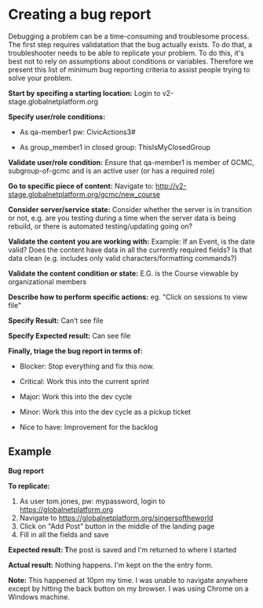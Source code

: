 

# Creating a bug report

Debugging a problem can be a time-consuming and troublesome process. The first step requires validatation that the bug actually exists. To do that, a troubleshooter needs to be able to replicate your problem. To do this, it's best not to rely on assumptions about conditions or variables. Therefore we present this list of minimum bug reporting criteria to assist people trying to solve your problem.

**Start by specifing a starting location:**    Login to v2-stage.globalnetplatform.org

**Specify user/role conditions:**  

- As qa-member1 pw: CivicActions3#  

- As group_member1 in closed group: ThisIsMyClosedGroup

**Validate user/role condition:**  Ensure that qa-member1 is member of GCMC, subgroup-of-gcmc and is an active user (or has a required role)

**Go to specific piece of content:** Navigate to: http://v2-stage.globalnetplatform.org/gcmc/new_course

**Consider server/service state:** Consider whether the server is in transition or not, e.g. are you testing during a time when the server data is being rebuild, or there is automated testing/updating going on?

**Validate the content you are working with:** Example: If an Event, is the date valid? Does the content have data in all the currently required fields? Is that data clean (e.g. includes only valid characters/formatting commands?)

**Validate the content condition or state:** E.G. is the Course viewable by organizational members

**Describe how to perform specific actions:**  eg.  "Click on sessions to view file"

**Specify Result:**  Can’t see file

**Specify Expected result:** Can see file

**Finally, triage the bug report in terms of:**

- Blocker: Stop everything and fix this now.

- Critical: Work this into the current sprint
- Major: Work this into the dev cycle
- Minor: Work this into the dev cycle as a pickup ticket
- Nice to have: Improvement for the backlog 



## Example

**Bug report**

**To replicate:**

1. As user tom.jones, pw: mypassword, login to https://globalnetplatform.org
2. Navigate to  https://globalnetplatform.org/singersoftheworld
3. Click on "Add Post" button in the middle of the landing page
4. Fill in all the fields and save

**Expected result: T**he post is saved and I'm returned to where I started

**Actual result:** Nothing happens. I'm kept on the the entry form.

**Note:** This happened at 10pm my time. I was unable to navigate anywhere except by hitting the back button on my browser. I was using Chrome on a Windows machine.

